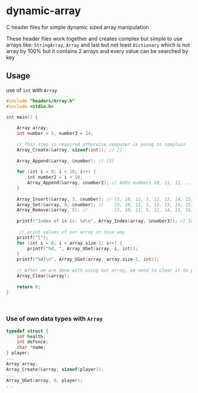 
# dynamic-array
C header files for simple dynamic sized array manipulation

These header files work together and creates complex but simple to use arrays like: `StringArray`, `Array` and last but not least `Dictionary` which is not array by 100% but it contains 2 arrays and every value can be searched by key

## Usage
use of `int` with `Array`
```c
#include "headers/Array.h"
#include <stdio.h>

int main() {
	
	Array array;
	int number = 5, number3 = 14;
	
	// This step is required otherwise computer is going to complain
	Array_Create(&array, sizeof(int)); // []
	
	Array_Append(&array, &number); // [5]
	
	for (int i = 0; i < 10; i++) {
		int number2 = i + 10;
		Array_Append(&array, &number2); // Adds numbers 10, 11, 12, ..., 19 to our array
	}
	
	Array_Insert(&array, 3, &number); // [5, 10, 11, 5, 12, 13, 14, 15, 16, 17, 18, 19]
	Array_Set(&array, 9, &number); //    [5, 10, 11, 5, 12, 13, 14, 15, 16, 5, 18, 19]
	Array_Remove(&array, 5); //          [5, 10, 11, 5, 12, 14, 15, 16, 5, 18, 19]
	
	printf("Index of 14 is: %d\n", Array_Index(array, &number3)); // Index of 14 is: 5
	 
	 // print values of our array in nice way
	printf("[");
	for (int i = 0; i < array.size-1; i++) {
		printf("%d, ", Array_UGet(array, i, int));
	}
	printf("%d]\n", Array_UGet(array, array.size-1, int));
	
	// After we are done with using our array, we need to clear it to prevent memory leaks
	Array_Clear(&array);
	
	return 0;
}
```
<br>

### Use of own data types with `Array`
```c
typedef struct {
	int health;
	int defence;
	char *name;
} player;
...
Array array;
Array_Create(&array, sizeof(player));
...
Array_UGet(array, 0, player);
...
```

